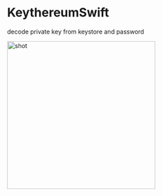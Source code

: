 # KeythereumSwift
decode private key from keystore and password

<img width="345" alt="shot" src="https://user-images.githubusercontent.com/13625204/33760073-df5b1f48-dc47-11e7-86c3-5a9c5e49369a.png">
